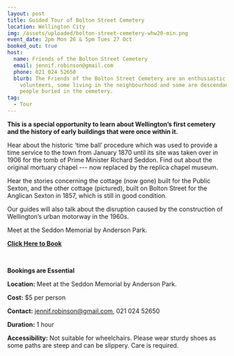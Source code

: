```yaml
---
layout: post
title: Guided Tour of Bolton Street Cemetery
location: Wellington City
img: /assets/uploaded/bolton-street-cemetery-whw20-min.png
event_date: 2pm Mon 26 & 5pm Tues 27 Oct
booked_out: true
host:
  name: Friends of the Bolton Street Cemetery
  email: jennif.robinson@gmail.com
  phone: 021 024 52650
  blurb: The Friends of the Bolton Street Cemetery are an enthusiastic group of
    volunteers, some living in the neighbourhood and some are descendants of
    people buried in the cemetery.
tag:
  - Tour
---
```

**This is a special opportunity to learn about Wellington’s first cemetery and the history of early buildings that were once within it.** 

Hear about the historic ‘time ball’ procedure which was used to provide a time service to the town from January 1870 until its site was taken over in 1906 for the tomb of Prime Minister Richard Seddon. Find out about the original mortuary chapel --- now replaced by the replica chapel museum. 

Hear the stories concerning the cottage (now gone) built for the Public Sexton, and the other cottage (pictured), built on Bolton Street for the Anglican Sexton in 1857, which is still in good condition.

Our guides will also talk about the disruption caused by the construction of Wellington’s urban motorway in the 1960s.

Meet at the Seddon Memorial by Anderson Park.

**[Click Here to Book](https://www.eventfinda.co.nz/2020/guided-tour-of-bolton-street-cemetery/wellington)**

<br>

**Bookings are Essential**

**Location:** Meet at the Seddon Memorial by Anderson Park.

**Cost:** $5 per person

**Contact:** jennif.robinson@gmail.com, 021 024 52650

**Duration:** 1 hour

**Accessibility:** Not suitable for wheelchairs. Please wear sturdy shoes as some paths are steep and can be slippery. Care is required.
